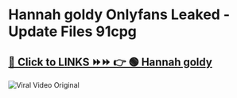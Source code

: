 
 # Hannah goldy Onlyfans Leaked - Update Files 91cpg

## <h2><a href="https://clipsfans.com/Hannah_goldy&ref=git">🔗 Click to LINKS ⏩⏩ 👉 🟢 Hannah goldy </a></h2>

<a href="https://clipsfans.com/Hannah_goldy&ref=git" rel="nofollow" data-target="animated-image.originalLink"><img src="https://i.ibb.co.com/xMMVF88/686577567.gif" alt="Viral Video Original" style="max-width: 100%; display: inline-block;" data-target="animated-image.originalImage"></a>

